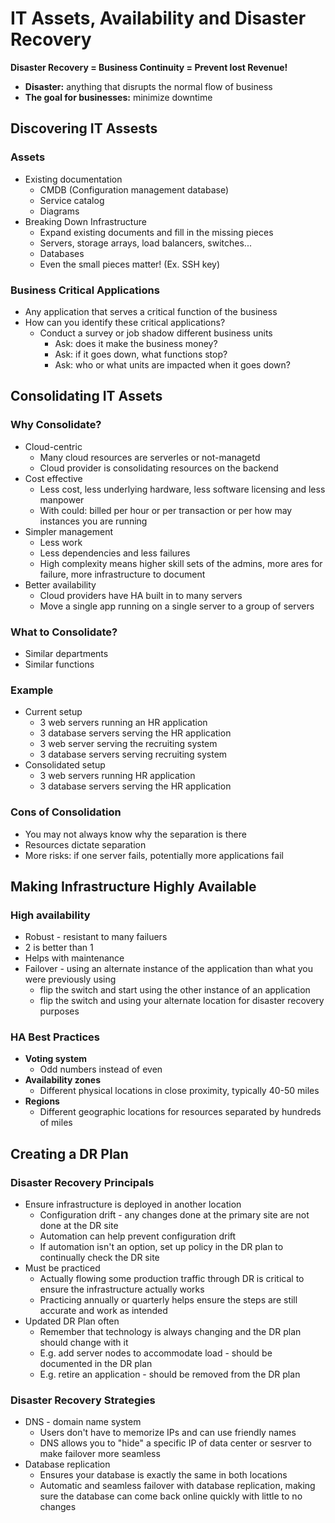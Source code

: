 # IT Assets, Availability and Disaster Recovery

**Disaster Recovery = Business Continuity = Prevent lost Revenue!**

* **Disaster:** anything that disrupts the normal flow of business
* **The goal for businesses:** minimize downtime

## Discovering IT Assests

### Assets

* Existing documentation
    * CMDB (Configuration management database)
    * Service catalog
    * Diagrams
* Breaking Down Infrastructure
    * Expand existing documents and fill in the missing pieces
    * Servers, storage arrays, load balancers, switches...
    * Databases
    * Even the small pieces matter! (Ex. SSH key)

### Business Critical Applications

* Any application that serves a critical function of the business
* How can you identify these critical applications?
    * Conduct a survey or job shadow different business units
        * Ask: does it make the business money?
        * Ask: if it goes down, what functions stop?
        * Ask: who or what units are impacted when it goes down?

## Consolidating IT Assets

### Why Consolidate?

* Cloud-centric
    * Many cloud resources are serverles or not-managetd
    * Cloud provider is consolidating resources on the backend
* Cost effective
    * Less cost, less underlying hardware, less software licensing and less manpower
    * With could: billed per hour or per transaction or per how may instances you are running
* Simpler management
    * Less work
    * Less dependencies and less failures
    * High complexity means higher skill sets of the admins, more ares for failure, more infrastructure to document
* Better availability
    * Cloud providers have HA built in to many servers
    * Move a single app running on a single server to a group of servers

### What to Consolidate?

* Similar departments
* Similar functions

### Example

* Current setup
    * 3 web servers running an HR application
    * 3 database servers serving the HR application
    * 3 web server serving the recruiting system
    * 3 database servers serving recruiting system
* Consolidated setup
    * 3 web servers running HR application
    * 3 database servers serving the HR application

### Cons of Consolidation

* You may not always know why the separation is there
* Resources dictate separation
* More risks: if one server fails, potentially more applications fail

## Making Infrastructure Highly Available

### High availability

* Robust - resistant to many failuers
* 2 is better than 1
* Helps with maintenance
* Failover - using an alternate instance of the application than what you were previously using
    * flip the switch and start using the other instance of an application
    * flip the switch and using your alternate location for disaster recovery purposes

### HA Best Practices

* **Voting system**
    * Odd numbers instead of even
* **Availability zones**
    * Different physical locations in close proximity, typically 40-50 miles
* **Regions**
    * Different geographic locations for resources separated by hundreds of miles

## Creating a DR Plan

### Disaster Recovery Principals

* Ensure infrastructure is deployed in another location
    * Configuration drift - any changes done at the primary site are not done at the DR site
    * Automation can help prevent configuration drift
    * If automation isn't an option, set up policy in the DR plan to continually check the DR site
* Must be practiced
    * Actually flowing some production traffic through DR is critical to ensure the infrastructure actually works
    * Practicing annually or quarterly helps ensure the steps are still accurate and work as intended
* Updated DR Plan often
    * Remember that technology is always changing and the DR plan should change with it
    * E.g. add server nodes to accommodate load - should be documented in the DR plan
    * E.g. retire an application - should be removed from the DR plan

### Disaster Recovery Strategies

* DNS - domain name system
    * Users don't have to memorize IPs and can use friendly names
    * DNS allows you to "hide" a specific IP of data center or sesrver to make failover more seamless
* Database replication
    * Ensures your database is exactly the same in both locations
    * Automatic and seamless failover with database replication, making sure the database can come back online quickly with little to no changes
